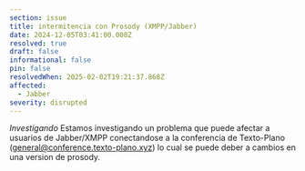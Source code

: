 ```yaml
---
section: issue
title: intermitencia con Prosody (XMPP/Jabber)
date: 2024-12-05T03:41:00.000Z
resolved: true
draft: false
informational: false
pin: false
resolvedWhen: 2025-02-02T19:21:37.868Z
affected:
  - Jabber
severity: disrupted
---
```


*Investigando* Estamos investigando un problema que puede afectar a usuarios de Jabber/XMPP conectandose a la conferencia de Texto-Plano (general@conference.texto-plano.xyz) lo cual se puede deber a cambios en una version de prosody. 

